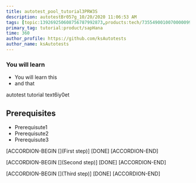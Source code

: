 ```yaml
---
title: autotest_pool_tutorial3PRW3S
description: autotestBr057g_10/20/2020 11:06:53 AM
tags: [topic:139269250608756787992873,products:tech/73554900100700000996,tutorial:experience/advanced]
primary_tag: tutorial:product/sapHana
time: 360
author_profile: https://github.com/ksAutotests
author_name: ksAutotests
---
```

### You will learn
- You will learn this
- and that

autotest tutorial text6iy0et

## Prerequisites
- Prerequisute1
- Prerequisute2
- Prerequisute3

[ACCORDION-BEGIN [](First step)]
[DONE]
[ACCORDION-END]

[ACCORDION-BEGIN [](Second step)]
[DONE]
[ACCORDION-END]

[ACCORDION-BEGIN [](Third step)]
[DONE]
[ACCORDION-END]

